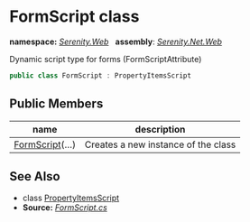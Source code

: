 # FormScript class
**namespace:** *[Serenity.Web](../README.md#serenity.web-namespace)*   **assembly**: *[Serenity.Net.Web](../README.md)*

Dynamic script type for forms (FormScriptAttribute)

```csharp
public class FormScript : PropertyItemsScript
```

## Public Members

| name | description |
| --- | --- |
| [FormScript](FormScript/FormScript.md)(…) | Creates a new instance of the class |

## See Also

* class [PropertyItemsScript](PropertyItemsScript.md)
* **Source:** *[FormScript.cs](https://github.com/serenity-is/Serenity/blob/master/src/Serenity.Net.Web/DynamicScript/PropertyEditor/FormScript.cs)*